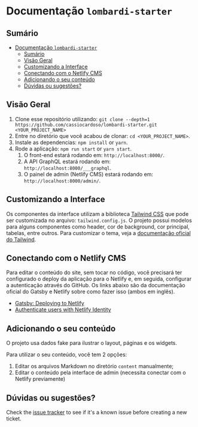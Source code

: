# Documentação `lombardi-starter`

## Sumário

- [Documentação `lombardi-starter`](#documentação-lombardi-starter)
	- [Sumário](#sumário)
	- [Visão Geral](#visão-geral)
	- [Customizando a Interface](#customizando-a-interface)
	- [Conectando com o Netlify CMS](#conectando-com-o-netlify-cms)
	- [Adicionando o seu conteúdo](#adicionando-o-seu-conteúdo)
	- [Dúvidas ou sugestões?](#dúvidas-ou-sugestões)

## Visão Geral

1. Clone esse repositório utilizando: `git clone --depth=1 https://github.com/cassiocardoso/lombardi-starter.git <YOUR_PROJECT_NAME>`
2. Entre no diretório que você acabou de clonar: `cd <YOUR_PROJECT_NAME>`.
3. Instale as dependencias: `npm install` or `yarn`.
4. Rode a aplicação: `npm run start` or `yarn start`.
   1. O front-end estará rodando em: `http://localhost:8000/`.
   2. A API GraphQL estará rodando em: `http://localhost:8000/___graphql`.
   3. O painel de admin (Netlify CMS) estará rodando em: `http://localhost:8000/admin/`.

## Customizando a Interface

Os componentes da interface utilizam a biblioteca [Tailwind CSS](https://tailwindcss.com/) que pode ser customizada no arquivo: `tailwind.config.js`. O projeto possui modelos para alguns componentes como header, cor de background, cor principal, tabelas, entre outros. Para customizar o tema, veja a [documentação oficial do Tailwind](https://tailwindcss.com/docs/configuration).

## Conectando com o Netlify CMS

Para editar o conteúdo do site, sem tocar no código, você precisará ter configurado o deploy da aplicação para o Netlify e, em seguida, configurar a autenticação através do GitHub. Os links abaixo são da documentação oficial do Gatsby e Netlify sobre como fazer isso (ambos em inglês).

- [Gatsby: Deploying to Netlify](https://www.gatsbyjs.org/docs/sourcing-from-netlify-cms/#deploying-to-netlify)
- [Authenticate users with Netlify Identity](https://docs.netlify.com/visitor-access/identity/)

## Adicionando o seu conteúdo

O projeto usa dados fake para ilustrar o layout, páginas e os widgets.

Para utilizar o seu conteúdo, você tem 2 opções:

1. Editar os arquivos Markdown no diretório `content` manualmente;
2. Editar o conteúdo pela interface de admin (necessita conectar com o Netlify previamente)

## Dúvidas ou sugestões?

Check the [issue tracker](https://github.com/cassiocardoso/lombardi-starter/issues) to see if it's a known issue before creating a new ticket.
